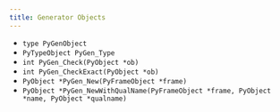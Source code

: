 ```yaml
---
title: Generator Objects
---
```


- `type PyGenObject`
- `PyTypeObject PyGen_Type`
- `int PyGen_Check(PyObject *ob)`
- `int PyGen_CheckExact(PyObject *ob)`
- `PyObject *PyGen_New(PyFrameObject *frame)`
- `PyObject *PyGen_NewWithQualName(PyFrameObject *frame, PyObject *name, PyObject *qualname)`
